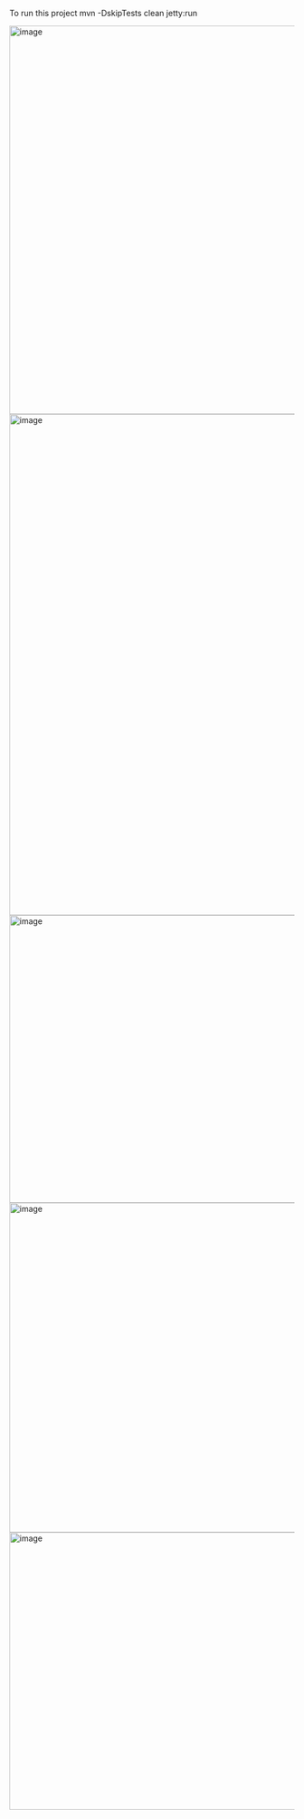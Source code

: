 To run this project mvn -DskipTests clean jetty:run

<img width="919" height="686" alt="image" src="https://github.com/user-attachments/assets/ae5f5fbe-14f2-4fb6-b8a3-0474972bfc02" />

<img width="1126" height="885" alt="image" src="https://github.com/user-attachments/assets/945fd2af-c330-4986-981a-8658c21b3528" />


<img width="1410" height="508" alt="image" src="https://github.com/user-attachments/assets/846f8eb6-223e-47a1-a72b-9bc193c07541" />

<img width="1398" height="582" alt="image" src="https://github.com/user-attachments/assets/7df3ab17-004d-472e-932a-513212ea09b1" />

<img width="1355" height="490" alt="image" src="https://github.com/user-attachments/assets/b7eda530-16a6-41eb-a130-89e45d576573" />

